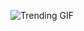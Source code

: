 
<!-- GIF_SECTION -->
![Trending GIF](https://media4.giphy.com/media/v1.Y2lkPThiYjIxNzcydG4zdGRxbXlrZnl0MnhqMHZqemx3MG9wanh3cDhtZXZsZXV0Y3MzNSZlcD12MV9naWZzX3NlYXJjaCZjdD1n/xT8qBsOjMOcdeGJIU8/giphy.gif)
<!-- END_GIF_SECTION -->
